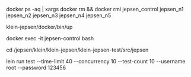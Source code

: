 
docker ps -aq | xargs docker rm && docker rmi jepsen_control  jepsen_n1 jepsen_n2 jepsen_n3 jepsen_n4 jepsen_n5

klein-jepsen/docker/bin/up



docker exec -it jepsen-control bash

cd /jepsen/klein/klein-jepsen/klein-jepsen-test/src/jepsen

lein run test --time-limit 40 --concurrency 10 --test-count 10 --username root --password 123456